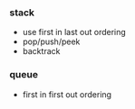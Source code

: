 ### stack
* use first in last out ordering
* pop/push/peek
* backtrack
### queue
* first in first out ordering
